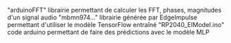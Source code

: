 "arduinoFFT" librairie permettant de calculer les FFT, phases, magnitudes d'un signal audio
"mbmn974..." librairie générée par EdgeImpulse permettant d'utiliser le modèle TensorFlow entraîné
"RP2040_EIModel.ino" code arduino permettant de faire des prédictions avec le modèle MLP
